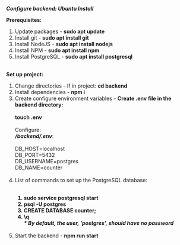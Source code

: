 <b><em>Configure backend: Ubuntu Install</em></b>

<b>Prerequisites:</b>
<ol>
<li>Update packages - <b>sudo apt update</b></li>
<li>Install git - <b>sudo apt install git</b></li>
<li>Install NodeJS - <b>sudo apt install nodejs</b></li>
<li>Install NPM - <b>sudo apt install npm</b></li>
<li>Install PostgreSQL - <b>sudo apt install postgresql</b></li>
</ol>
<br/>
<b>Set up project:</b>
<ol>
<li>Change directories - If in project: <b>cd backend</b></li>
<li>Install dependencies - <b>npm i</b></li>
<li>Create configure environment variables - <b>Create .env file in the backend directory: <br/><br/>touch .env</b></li>
<br/>
Configure:<br/>
<em><b>/backend/.env</b></em>:<br/><br/>
DB_HOST=localhost <br/>
DB_PORT=5432 <br/>
DB_USERNAME=postgres <br/>
DB_NAME=counter
<br/><br/>
<li>List of commands to set up the PostgreSQL database:</li>
<br/>
<ol><b>
<li>sudo service postgresql start</li>
<li>psql -U postgres</li>
<li>CREATE DATABASE counter;</li>
<li>\q</li>
<em>* By default, the user, 'postgres', should have no password</em>
</b></ol><br/>
<li>Start the backend - <b>npm run start</b></li>
</ol>
